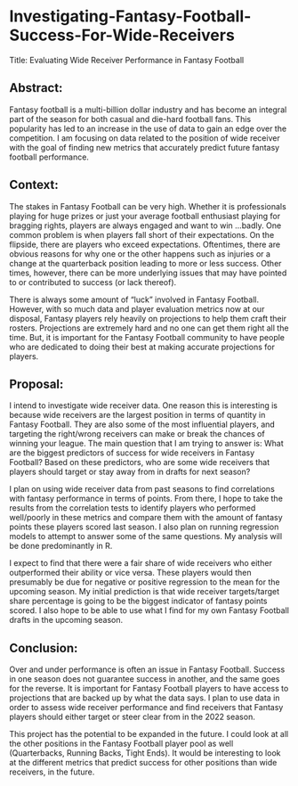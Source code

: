 # Investigating-Fantasy-Football-Success-For-Wide-Receivers

Title: Evaluating Wide Receiver Performance in Fantasy Football

## Abstract: 
Fantasy football is a multi-billion dollar industry and has become an integral part of the season for both casual and die-hard football fans. This popularity has led to an increase in the use of data to gain an edge over the competition. I am focusing on data related to the position of wide receiver with the goal of finding new metrics that accurately predict future fantasy football performance. 

## Context:
The stakes in Fantasy Football can be very high. Whether it is professionals playing for huge prizes or just your average football enthusiast playing for bragging rights, players are always engaged and want to win ...badly. One common problem is when players fall short of their expectations. On the flipside, there are players who exceed expectations. Oftentimes, there are obvious reasons for why one or the other happens such as injuries or a change at the quarterback position leading to more or less success. Other times, however, there can be more underlying issues that may have pointed to or contributed to success (or lack thereof).

There is always some amount of “luck” involved in Fantasy Football. However, with so much data and player evaluation metrics now at our disposal, Fantasy players rely heavily on projections to help them craft their rosters. Projections are extremely hard and no one can get them right all the time. But, it is important for the Fantasy Football community to have people who are dedicated to doing their best at making accurate projections for players. 

## Proposal:
I intend to investigate wide receiver data. One reason this is interesting is because wide receivers are the largest position in terms of quantity in Fantasy Football. They are also some of the most influential players, and targeting the right/wrong receivers can make or break the chances of winning your league. The main question that I am trying to answer is: What are the biggest predictors of success for wide receivers in Fantasy Football? Based on these predictors, who are some wide receivers that players should target or stay away from in drafts for next season?

I plan on using wide receiver data from past seasons to find correlations with fantasy performance in terms of points. From there, I hope to take the results from the correlation tests to identify players who performed well/poorly in these metrics and compare them with the amount of fantasy points these players scored last season. I also plan on running regression models to attempt to answer some of the same questions. My analysis will be done predominantly in R. 

I expect to find that there were a fair share of wide receivers who either outperformed their ability or vice versa. These players would then presumably be due for negative or positive regression to the mean for the upcoming season. My initial prediction is that wide receiver targets/target share percentage is going to be the biggest indicator of fantasy points scored. I also hope to be able to use what I find for my own Fantasy Football drafts in the upcoming season. 

## Conclusion:
Over and under performance is often an issue in Fantasy Football. Success in one season does not guarantee success in another, and the same goes for the reverse. It is important for Fantasy Football players to have access to projections that are backed up by what the data says. I plan to use data in order to assess wide receiver performance and find receivers that Fantasy players should either target or steer clear from in the 2022 season. 

This project has the potential to be expanded in the future. I could look at all the other positions in the Fantasy Football player pool as well (Quarterbacks, Running Backs, Tight Ends). It would be interesting to look at the different metrics that predict success for other positions than wide receivers, in the future. 
